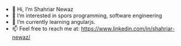 - 👋 Hi, I’m Shahriar Newaz 
- 👀 I’m interested in spors programming, software engineering
- 🌱 I’m currently learning angularjs.
- 📫 Feel free to reach me at: https://www.linkedin.com/in/shahriar-newaz/

<!---
sshahriar/sshahriar is a ✨ special ✨ repository because its `README.md` (this file) appears on your GitHub profile.
You can click the Preview link to take a look at your changes.
--->
